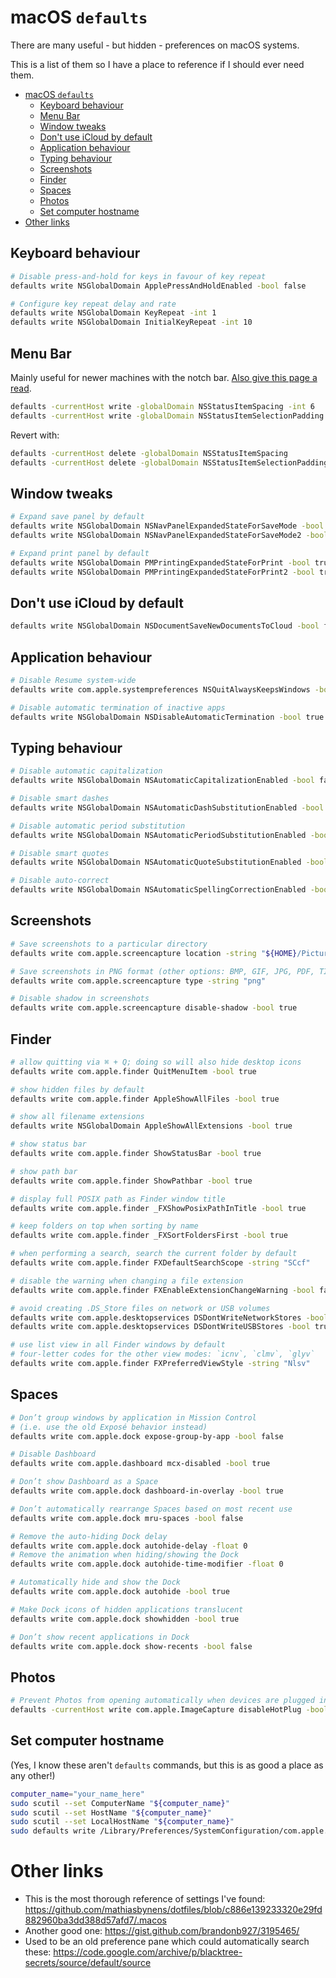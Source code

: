 # macOS `defaults`

There are many useful - but hidden - preferences on macOS systems.

This is a list of them so I have a place to reference if I should ever need them.

- [macOS `defaults`](#macos-defaults)
  - [Keyboard behaviour](#keyboard-behaviour)
  - [Menu Bar](#menu-bar)
  - [Window tweaks](#window-tweaks)
  - [Don't use iCloud by default](#dont-use-icloud-by-default)
  - [Application behaviour](#application-behaviour)
  - [Typing behaviour](#typing-behaviour)
  - [Screenshots](#screenshots)
  - [Finder](#finder)
  - [Spaces](#spaces)
  - [Photos](#photos)
  - [Set computer hostname](#set-computer-hostname)
- [Other links](#other-links)


## Keyboard behaviour

```bash
# Disable press-and-hold for keys in favour of key repeat
defaults write NSGlobalDomain ApplePressAndHoldEnabled -bool false

# Configure key repeat delay and rate
defaults write NSGlobalDomain KeyRepeat -int 1
defaults write NSGlobalDomain InitialKeyRepeat -int 10
```

## Menu Bar

Mainly useful for newer machines with the notch bar. [Also give this page a read](https://www.jessesquires.com/blog/2023/12/16/macbook-notch-and-menu-bar-fixes/).

```bash
defaults -currentHost write -globalDomain NSStatusItemSpacing -int 6
defaults -currentHost write -globalDomain NSStatusItemSelectionPadding -int 4
```

Revert with:

```bash
defaults -currentHost delete -globalDomain NSStatusItemSpacing
defaults -currentHost delete -globalDomain NSStatusItemSelectionPadding
```

## Window tweaks

```bash
# Expand save panel by default
defaults write NSGlobalDomain NSNavPanelExpandedStateForSaveMode -bool true
defaults write NSGlobalDomain NSNavPanelExpandedStateForSaveMode2 -bool true

# Expand print panel by default
defaults write NSGlobalDomain PMPrintingExpandedStateForPrint -bool true
defaults write NSGlobalDomain PMPrintingExpandedStateForPrint2 -bool true
```

## Don't use iCloud by default

```bash
defaults write NSGlobalDomain NSDocumentSaveNewDocumentsToCloud -bool false
```

## Application behaviour

```bash
# Disable Resume system-wide
defaults write com.apple.systempreferences NSQuitAlwaysKeepsWindows -bool false

# Disable automatic termination of inactive apps
defaults write NSGlobalDomain NSDisableAutomaticTermination -bool true
```

## Typing behaviour

```bash
# Disable automatic capitalization
defaults write NSGlobalDomain NSAutomaticCapitalizationEnabled -bool false

# Disable smart dashes
defaults write NSGlobalDomain NSAutomaticDashSubstitutionEnabled -bool false

# Disable automatic period substitution
defaults write NSGlobalDomain NSAutomaticPeriodSubstitutionEnabled -bool false

# Disable smart quotes
defaults write NSGlobalDomain NSAutomaticQuoteSubstitutionEnabled -bool false

# Disable auto-correct
defaults write NSGlobalDomain NSAutomaticSpellingCorrectionEnabled -bool false
```

## Screenshots

```bash
# Save screenshots to a particular directory
defaults write com.apple.screencapture location -string "${HOME}/Pictures"

# Save screenshots in PNG format (other options: BMP, GIF, JPG, PDF, TIFF)
defaults write com.apple.screencapture type -string "png"

# Disable shadow in screenshots
defaults write com.apple.screencapture disable-shadow -bool true
```

## Finder

```bash
# allow quitting via ⌘ + Q; doing so will also hide desktop icons
defaults write com.apple.finder QuitMenuItem -bool true

# show hidden files by default
defaults write com.apple.finder AppleShowAllFiles -bool true

# show all filename extensions
defaults write NSGlobalDomain AppleShowAllExtensions -bool true

# show status bar
defaults write com.apple.finder ShowStatusBar -bool true

# show path bar
defaults write com.apple.finder ShowPathbar -bool true

# display full POSIX path as Finder window title
defaults write com.apple.finder _FXShowPosixPathInTitle -bool true

# keep folders on top when sorting by name
defaults write com.apple.finder _FXSortFoldersFirst -bool true

# when performing a search, search the current folder by default
defaults write com.apple.finder FXDefaultSearchScope -string "SCcf"

# disable the warning when changing a file extension
defaults write com.apple.finder FXEnableExtensionChangeWarning -bool false

# avoid creating .DS_Store files on network or USB volumes
defaults write com.apple.desktopservices DSDontWriteNetworkStores -bool true
defaults write com.apple.desktopservices DSDontWriteUSBStores -bool true

# use list view in all Finder windows by default
# four-letter codes for the other view modes: `icnv`, `clmv`, `glyv`
defaults write com.apple.finder FXPreferredViewStyle -string "Nlsv"
```

## Spaces

```bash
# Don’t group windows by application in Mission Control
# (i.e. use the old Exposé behavior instead)
defaults write com.apple.dock expose-group-by-app -bool false

# Disable Dashboard
defaults write com.apple.dashboard mcx-disabled -bool true

# Don’t show Dashboard as a Space
defaults write com.apple.dock dashboard-in-overlay -bool true

# Don’t automatically rearrange Spaces based on most recent use
defaults write com.apple.dock mru-spaces -bool false

# Remove the auto-hiding Dock delay
defaults write com.apple.dock autohide-delay -float 0
# Remove the animation when hiding/showing the Dock
defaults write com.apple.dock autohide-time-modifier -float 0

# Automatically hide and show the Dock
defaults write com.apple.dock autohide -bool true

# Make Dock icons of hidden applications translucent
defaults write com.apple.dock showhidden -bool true

# Don’t show recent applications in Dock
defaults write com.apple.dock show-recents -bool false
```

## Photos

```bash
# Prevent Photos from opening automatically when devices are plugged in
defaults -currentHost write com.apple.ImageCapture disableHotPlug -bool true
```

## Set computer hostname

(Yes, I know these aren't `defaults` commands, but this is as good a place as any other!)

```bash
computer_name="your_name_here"
sudo scutil --set ComputerName "${computer_name}"
sudo scutil --set HostName "${computer_name}"
sudo scutil --set LocalHostName "${computer_name}"
sudo defaults write /Library/Preferences/SystemConfiguration/com.apple.smb.server NetBIOSName -string "${computer_name}"
```

# Other links

* This is the most thorough reference of settings I've found: <https://github.com/mathiasbynens/dotfiles/blob/c886e139233320e29fd882960ba3dd388d57afd7/.macos>
* Another good one: <https://gist.github.com/brandonb927/3195465/>
* Used to be an old preference pane which could automatically search these: <https://code.google.com/archive/p/blacktree-secrets/source/default/source>